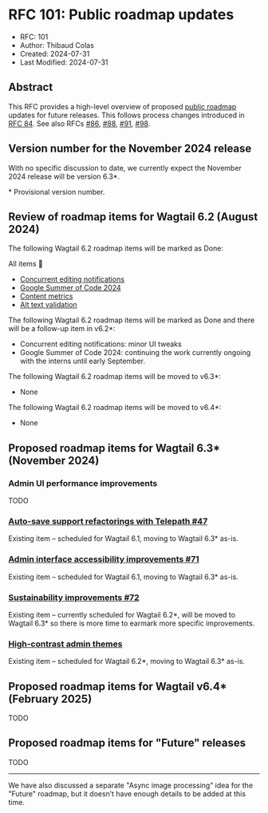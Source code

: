 # RFC 101: Public roadmap updates

- RFC: 101
- Author: Thibaud Colas
- Created: 2024-07-31
- Last Modified: 2024-07-31

## Abstract

This RFC provides a high-level overview of proposed [public roadmap](https://github.com/wagtail/roadmap) updates for future releases. This follows process changes introduced in [RFC 84](https://github.com/wagtail/rfcs/pull/84). See also RFCs [#86](086-roadmap-updates.md), [#88](088-roadmap-updates.md), [#91](091-roadmap-updates.md), [#98](098-roadmap-updates.md).

## Version number for the November 2024 release

With no specific discussion to date, we currently expect the November 2024 release will be version 6.3\*.

\* Provisional version number.

## Review of roadmap items for Wagtail 6.2 (August 2024)

The following Wagtail 6.2 roadmap items will be marked as Done:

All items 🎉

- [Concurrent editing notifications](https://github.com/wagtail/roadmap/issues/41)
- [Google Summer of Code 2024](https://github.com/wagtail/roadmap/issues/78)
- [Content metrics](https://github.com/wagtail/roadmap/issues/82)
- [Alt text validation](https://github.com/wagtail/roadmap/issues/83)

The following Wagtail 6.2 roadmap items will be marked as Done and there will be a follow-up item in v6.2\*:

- Concurrent editing notifications: minor UI tweaks
- Google Summer of Code 2024: continuing the work currently ongoing with the interns until early September.

The following Wagtail 6.2 roadmap items will be moved to v6.3\*:

- None

The following Wagtail 6.2 roadmap items will be moved to v6.4\*:

- None

## Proposed roadmap items for Wagtail 6.3\* (November 2024)

### Admin UI performance improvements

TODO

### [Auto-save support refactorings with Telepath #47](https://github.com/wagtail/roadmap/issues/47)

Existing item – scheduled for Wagtail 6.1, moving to Wagtail 6.3\* as-is.

### [Admin interface accessibility improvements #71](https://github.com/wagtail/roadmap/issues/71)

Existing item – scheduled for Wagtail 6.1, moving to Wagtail 6.3\* as-is.

### [Sustainability improvements #72](https://github.com/wagtail/roadmap/issues/72)

Existing item – currently scheduled for Wagtail 6.2\*, will be moved to Wagtail 6.3\* so there is more time to earmark more specific improvements.

### [High-contrast admin themes](https://github.com/wagtail/roadmap/issues/76)

Existing item – scheduled for Wagtail 6.2\*, moving to Wagtail 6.3\* as-is.

## Proposed roadmap items for Wagtail v6.4\* (February 2025)

TODO

## Proposed roadmap items for "Future" releases

TODO

---

We have also discussed a separate "Async image processing" idea for the "Future" roadmap, but it doesn’t have enough details to be added at this time.
